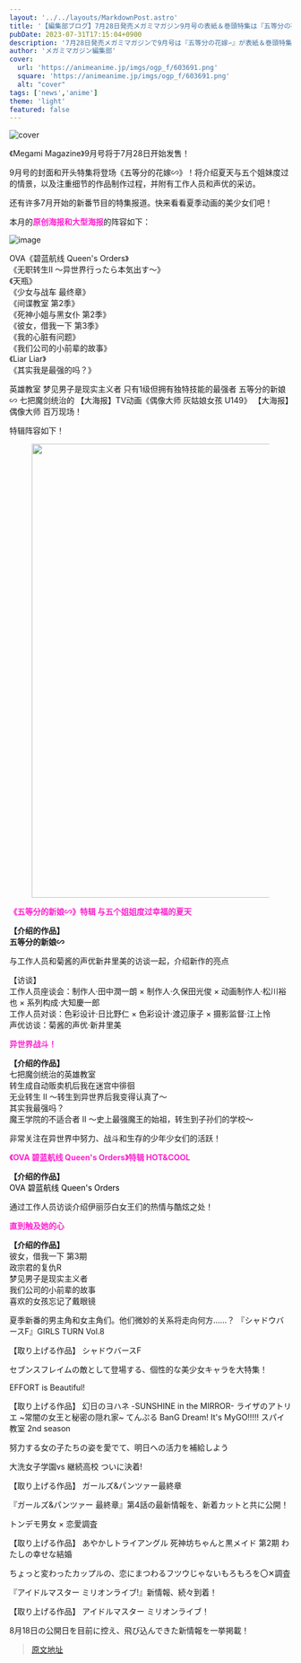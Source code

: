 ```yaml
---
layout: '../../layouts/MarkdownPost.astro'
title: '【編集部ブログ】7月28日発売メガミマガジン9月号の表紙＆巻頭特集は『五等分の花嫁∽』！'
pubDate: 2023-07-31T17:15:04+0900
description: '7月28日発売メガミマガジンで9月号は『五等分の花嫁∽』が表紙＆巻頭特集で登場！'
author: 'メガミマガジン編集部'
cover:
  url: 'https://animeanime.jp/imgs/ogp_f/603691.png'
  square: 'https://animeanime.jp/imgs/ogp_f/603691.png'
  alt: "cover"
tags: ['news','anime']
theme: 'light'
featured: false
---
```


![cover](https://animeanime.jp/imgs/ogp_f/603691.png)

<p>《Megami Magazine》9月号将于7月28日开始发售！</p><p>9月号的封面和开头特集将登场《五等分的花嫁∽》！将介绍夏天与五个姐妹度过的情景，以及注重细节的作品制作过程，并附有工作人员和声优的采访。</p><p>还有许多7月开始的新番节目的特集报道。快来看看夏季动画的美少女们吧！</p><p>本月的<span style="color: #ff1fce;"><b>原创海报和大型海报</b></span>的阵容如下：</p>

![image](https://example.com/imgs/zoom/603694.jpg)

<p>OVA《碧蓝航线 Queen's Orders》<br>《无职转生Ⅱ ～异世界行ったら本気出す～》<br>《天瓶》<br>《少女与战车 最终章》<br>《间谍教室 第2季》<br>《死神小姐与黑女仆 第2季》<br>《彼女，借我一下 第3季》<br>《我的心脏有问题》<br>《我们公司的小前辈的故事》<br>《Liar Liar》<br>《其实我是最强的吗？》</p>
英雄教室
梦见男子是现实主义者
只有1级但拥有独特技能的最强者
五等分的新娘∽
七把魔剑统治的
【大海报】TV动画《偶像大师 灰姑娘女孩 U149》
【大海报】偶像大师 百万现场！</p></div><p>特辑阵容如下！</p><figure class="ctms-editor-image"><img src="https://example.com/imgs/zoom/603695.jpg" class="inline-article-image" width="640" height="809"></figure><p><span style="color: #fe20ce;"><b>《五等分的新娘∽》特辑
与五个姐姐度过幸福的夏天</b></span></p><div class="enclosure"><p><b>【介绍的作品】</b><br><b>五等分的新娘∽</b></p></div><p>与工作人员和菊酱的声优新井里美的访谈一起，介绍新作的亮点</p><p>【访谈】<br>工作人员座谈会：制作人·田中潤一朗 × 制作人·久保田光俊 × 动画制作人·松川裕也 × 系列构成·大知慶一郎<br>工作人员对谈：色彩设计·日比野仁 × 色彩设计·渡辺康子 × 摄影监督·江上怜<br>声优访谈：菊酱的声优·新井里美</p><p><span style="color: rgb(254, 32, 206);"><b>异世界战斗！</b></span></p><div class="enclosure"><p><b>【介绍的作品】</b><br>七把魔剑统治的英雄教室<br>转生成自动贩卖机后我在迷宫中徘徊<br>无业转生 II ～转生到异世界后我变得认真了～<br>其实我最强吗？<br>魔王学院的不适合者 II ～史上最强魔王的始祖，转生到子孙们的学校～</p></div><p>非常关注在异世界中努力、战斗和生存的少年少女们的活跃！</p><p><span style="color: #fd21ce;"><b>《OVA 碧蓝航线 Queen's Orders》特辑
HOT&amp;COOL</b></span></p><div class="enclosure"><p><b>【介绍的作品】</b><br><span style="color: #000000;">OVA 碧蓝航线 Queen's Orders</span></p></div><p>通过工作人员访谈介绍伊丽莎白女王们的热情与酷炫之处！</p><p><span style="color: rgb(253, 33, 206);"><b>直到触及她的心</b></span></p><div class="enclosure"><p><b>【介绍的作品】</b><br>彼女，借我一下 第3期<br>政宗君的复仇R<br>梦见男子是现实主义者<br>我们公司的小前辈的故事<br>喜欢的女孩忘记了戴眼镜</p></div><p>夏季新番的男主角和女主角们。他们微妙的关系将走向何方......？
『シャドウバースF』GIRLS TURN Vol.8

【取り上げる作品】
シャドウバースF

セブンスフレイムの敵として登場する、個性的な美少女キャラを大特集！

EFFORT is Beautiful!

【取り上げる作品】
幻日のヨハネ -SUNSHINE in the MIRROR-
ライザのアトリエ ~常闇の女王と秘密の隠れ家~
てんぷる
BanG Dream! It's MyGO!!!!!
スパイ教室 2nd season

努力する女の子たちの姿を愛でて、明日への活力を補給しよう

大洗女子学園vs 継続高校 ついに決着!

【取り上げる作品】
ガールズ&パンツァー最終章

『ガールズ&パンツァー 最終章』第4話の最新情報を、新着カットと共に公開！

トンデモ男女 × 恋愛調査

【取り上げる作品】
あやかしトライアングル
死神坊ちゃんと黒メイド 第2期
わたしの幸せな結婚

ちょっと変わったカップルの、恋にまつわるフツウじゃないもろもろを〇✕調査

『アイドルマスター ミリオンライブ!』新情報、続々到着！

【取り上げる作品】
アイドルマスター ミリオンライブ！

8月18日の公開日を目前に控え、飛び込んできた新情報を一挙掲載！

>[原文地址](https://animeanime.jp/article/2023/07/31/78971.html)  